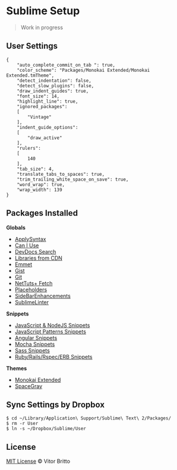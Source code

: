 # Sublime Setup

> Work in progress

## User Settings

    {
        "auto_complete_commit_on_tab ": true,
    	"color_scheme": "Packages/Monokai Extended/Monokai Extended.tmTheme",
    	"detect_indentation": false,
    	"detect_slow_plugins": false,
    	"draw_indent_guides": true,
    	"font_size": 14,
    	"highlight_line": true,
    	"ignored_packages":
    	[
    		"Vintage"
    	],
    	"indent_guide_options":
    	[
    		"draw_active"
    	],
    	"rulers":
    	[
    		140
    	],
    	"tab_size": 4,
    	"translate_tabs_to_spaces": true,
    	"trim_trailing_white_space_on_save": true,
    	"word_wrap": true,
    	"wrap_width": 139
    }


## Packages Installed

**Globals**

- [ApplySyntax]()
- [Can I Use]()
- [DevDocs Search]()
- [Libraries from CDN]()
- [Emmet](https://github.com/sergeche/emmet-sublime)
- [Gist](https://github.com/condemil/Gist)
- [Git](https://github.com/kemayo/sublime-text-git)
- [NetTuts+ Fetch](https://github.com/weslly/Nettuts-Fetch)
- [Placeholders](https://github.com/mrmartineau/Placeholders)
- [SideBarEnhancements](https://github.com/titoBouzout/SideBarEnhancements)
- [SublimeLinter](https://github.com/SublimeLinter/SublimeLinter-for-ST2)

**Snippets**

- [JavaScript & NodeJS Snippets](https://github.com/zenorocha/sublime-javascript-snippets)
- [JavaScript Patterns Snippets](https://github.com/caiogondim/js-patterns-sublime-snippets/)
- [Angular Snippets](https://github.com/maxhoffmann/angular-snippets)
- [Mocha Snippets](https://github.com/jfromaniello/sublime-mocha-snippets)
- [Sass Snippets](https://github.com/sublimebrasil/sublime-snippets-sass/)
- [Ruby/Rails/Rspec/ERB Snippets](https://github.com/j10io/railsdev-sublime-snippets)

**Themes**

- [Monokai Extended](https://github.com/jonschlinkert/sublime-monokai-extended)
- [SpaceGray](https://github.com/kkga/spacegray)


## Sync Settings by Dropbox

    $ cd ~/Library/Application\ Support/Sublime\ Text\ 2/Packages/
    $ rm -r User
    $ ln -s ~/Dropbox/Sublime/User


## License

[MIT License](http://vitorbritto.mit-license.org/) © Vitor Britto
